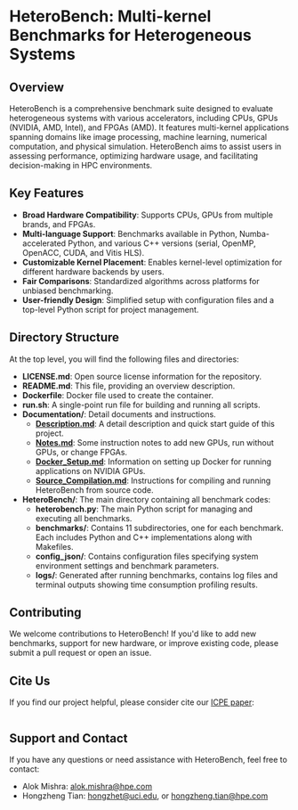 # HeteroBench: Multi-kernel Benchmarks for Heterogeneous Systems

## Overview
HeteroBench is a comprehensive benchmark suite designed to evaluate heterogeneous systems with various accelerators, including CPUs, GPUs (NVIDIA, AMD, Intel), and FPGAs (AMD). It features multi-kernel applications spanning domains like image processing, machine learning, numerical computation, and physical simulation. HeteroBench aims to assist users in assessing performance, optimizing hardware usage, and facilitating decision-making in HPC environments.

## Key Features
- **Broad Hardware Compatibility**: Supports CPUs, GPUs from multiple brands, and FPGAs.
- **Multi-language Support**: Benchmarks available in Python, Numba-accelerated Python, and various C++ versions (serial, OpenMP, OpenACC, CUDA, and Vitis HLS).
- **Customizable Kernel Placement**: Enables kernel-level optimization for different hardware backends by users.
- **Fair Comparisons**: Standardized algorithms across platforms for unbiased benchmarking.
- **User-friendly Design**: Simplified setup with configuration files and a top-level Python script for project management.

## Directory Structure

At the top level, you will find the following files and directories:

- **LICENSE.md**: Open source license information for the repository.
- **README.md**: This file, providing an overview description.
- **Dockerfile**: Docker file used to create the container.
- **run.sh**: A single-point run file for building and running all scripts.
- **Documentation/**: Detail documents and instructions.
  - **[Description.md](./Documentation/Description.md)**: A detail description and quick start guide of this project.
  - **[Notes.md](./Documentation/Notes.md)**: Some instruction notes to add new GPUs, run without GPUs, or change FPGAs.
  - **[Docker_Setup.md](./Documentation/Docker_Setup.md)**: Information on setting up Docker for running applications on NVIDIA GPUs.
  - **[Source_Compilation.md](./Documentation/Source_Compilation.md)**: Instructions for compiling and running HeteroBench from source code.
- **HeteroBench/**: The main directory containing all benchmark codes:
  - **heterobench.py**: The main Python script for managing and executing all benchmarks.
  - **benchmarks/**: Contains 11 subdirectories, one for each benchmark. Each includes Python and C++ implementations along with Makefiles.
  - **config_json/**: Contains configuration files specifying system environment settings and benchmark parameters.
  - **logs/**: Generated after running benchmarks, contains log files and terminal outputs showing time consumption profiling results.

## Contributing

We welcome contributions to HeteroBench! If you'd like to add new benchmarks, support for new hardware, or improve existing code, please submit a pull request or open an issue.

## Cite Us

If you find our project helpful, please consider cite our [ICPE paper](https://doi.org/10.1145/3676151.3719366):

```
```

## Support and Contact

If you have any questions or need assistance with HeteroBench, feel free to contact:

- Alok Mishra: alok.mishra@hpe.com
- Hongzheng Tian: hongzhet@uci.edu, or hongzheng.tian@hpe.com
